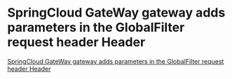 # SpringCloud GateWay gateway adds parameters in the GlobalFilter request header Header
[SpringCloud GateWay gateway adds parameters in the GlobalFilter request header Header](https://aiwithcloud.com/2022/09/15/springcloud_gateway_gateway_adds_parameters_in_the_globalfilter_request_header_header/)